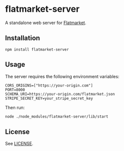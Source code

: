 # flatmarket-server

A standalone web server for [Flatmarket](https://github.com/christophercliff/flatmarket).

## Installation

```
npm install flatmarket-server
```

## Usage

The server requires the following environment variables:

```
CORS_ORIGINS=["https://your-origin.com"]
PORT=8000
SCHEMA_URI=https://your-origin.com/flatmarket.json
STRIPE_SECRET_KEY=your_stripe_secret_key
```

Then run:

```sh
node ./node_modules/flatmarket-server/lib/start
```

## License

See [LICENSE](https://github.com/christophercliff/flatmarket/blob/master/LICENSE.md).
